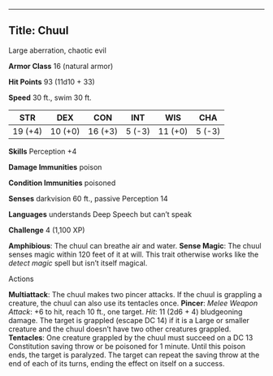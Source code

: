 -------------------------
Title: Chuul
-------------------------


Large aberration, chaotic evil

**Armor Class** 16 (natural armor)

**Hit Points** 93 (11d10 + 33)

**Speed** 30 ft., swim 30 ft.

  STR    | DEX     | CON     | INT     | WIS     | CHA
  ---------|---------|---------|--------|---------|--------
  | 19 (+4)   | 10 (+0)   | 16 (+3)   | 5 (-3)   | 11 (+0)   | 5 (-3)

**Skills** Perception +4

**Damage Immunities** poison

**Condition Immunities** poisoned

**Senses** darkvision 60 ft., passive Perception 14

**Languages** understands Deep Speech but can’t speak

**Challenge** 4 (1,100 XP)


**Amphibious**: The chuul can breathe air and water.
**Sense Magic**: The chuul senses magic within 120 feet of it
    at will. This trait otherwise works like the *detect magic* spell
    but isn’t itself magical.


Actions

**Multiattack**: The chuul makes two pincer attacks. If the chuul is
    grappling a creature, the chuul can also use its tentacles once.
**Pincer**: *Melee Weapon Attack*: +6 to hit, reach 10 ft.,
    one target. *Hit*: 11 (2d6 + 4) bludgeoning damage. The target is
    grappled (escape DC 14) if it is a Large or smaller creature and the
    chuul doesn’t have two other creatures grappled.
**Tentacles**: One creature grappled by the chuul must succeed on a
    DC 13 Constitution saving throw or be poisoned for 1 minute. Until
    this poison ends, the target is paralyzed. The target can repeat the
    saving throw at the end of each of its turns, ending the effect on
    itself on a success.

